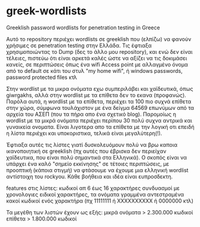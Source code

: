 # greek-wordlists
Greeklish password wordlists for penetration testing in Greece

Αυτό το repository περιέχει wordlists σε greeklish που (ελπίζω) να φανούν χρήσιμες σε penetration testing στην Ελλάδα. Τις έφτιαξα χρησιμοποιώντας το Dump (δες το άλλο μου repository), και ενώ δεν είναι τέλειες, πιστεύω ότι είναι αρκετά καλές ώστε να αξίζει να τις δοκιμάσει κανείς, σε περιπτώσεις όπως ένα wifi Access point με αλλαγμένο όνομα από το default σε κάτι του στυλ "my home wifi", ή windows passwords, password protected files κτλ

Στην wordlist με τα μικρα ονόματα εχω συμπεριλάβει και χαϊδευτικά, όπως giwrgakhs, αλλά στην wordlist με τα επίθετα δεν το εκανα (προφανώς). Παρόλα αυτά, η wordlist με τα επίθετα, περιέχει τα 100 πιο συχνά επίθετα στην χώρα, σύμφωνα τουλάχιστον με ένα δείγμα 64569 επωνύμων από τα αρχεία του ΑΣΕΠ (που τα πήρα απο ένα σχετικό blog). Παρομοίως η wordlist με τα μικρά ονόματα περιέχει περίπου 30 πολύ συχνα αντρικά και γυναικεία ονοματα. Είναι λιγοτερα απο τα επίθετα με την λογική οτι επειδή η λίστα περιέχει και υποκοριστικα, τελικά είναι μεγαλύτερη(!). 

Έφτιαξα αυτές τις λίστες γιατί δυσκολευόμουν πολύ να βρω καποια ικανοποιητική σε greeklish (πχ αυτές που έβρισκα δεν περιείχαν χαϊδευτικα, που είναι πολύ σημαντικά στα Ελληνικά). Ο σκοπός είναι να υπάρχει ένα καλό "σημείο εκκίνησης" σε τέτοιες περιπτώσεις, με προοπτική (κάποια στιγμή) να φτάσουμε να έχουμε μια ελληνική wordlist αντίστοιχη του rockyou. Κάθε βοήθεια και ιδέα είναι ευπροσδεκτη.


features στις λίστες:
  κωδικοί απ 6 έως 16 χαρακτήρες
  συνδυασμοί με χρονολογιες 
  ειδικοί χαρακτήρες,
  τα ονόματα γραμμένα αντεστραμένα
  κακοί κωδικοί ενός χαρακτήρα (πχ 11111111 ή ΧΧΧΧΧΧΧΧΧΧ ή 0000000 κτλ)
  

Τα μεγέθη των λιστών έχουν ως εξής:
  μικρά ονόματα > 2.300.000 κωδικοί
  επίθετα > 1.800.000 κωδικοί
  
